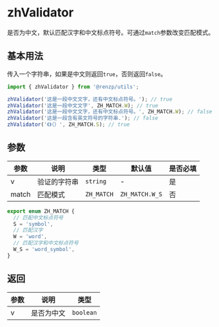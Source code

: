 # zhValidator

是否为中文，默认匹配汉字和中文标点符号。可通过`match`参数改变匹配模式。

## 基本用法

传入一个字符串，如果是中文则返回`true`，否则返回`false`。

```ts
import { zhValidator } from '@renzp/utils';

zhValidator('这是一段中文文字，还有中文标点符号。'); // true
zhValidator('这是一段中文文字', ZH_MATCH.W); // true
zhValidator('这是一段中文文字，还有中文标点符号。', ZH_MATCH.W); // false
zhValidator('这是一段含有英文符号的字符串.'); // false
zhValidator('《》（）', ZH_MATCH.S); // true
```

## 参数

| 参数  | 说明         | 类型       | 默认值         | 是否必填 |
| ----- | ------------ | ---------- | -------------- | -------- |
| v     | 验证的字符串 | `string`   | -              | 是       |
| match | 匹配模式     | `ZH_MATCH` | `ZH_MATCH.W_S` | 否       |

```ts
export enum ZH_MATCH {
  // 匹配中文标点符号
  S = 'symbol',
  // 匹配汉字
  W = 'word',
  // 匹配汉字和中文标点符号
  W_S = 'word_symbol',
}
```

## 返回

| 参数 | 说明       | 类型      |
| ---- | ---------- | --------- |
| v    | 是否为中文 | `boolean` |
